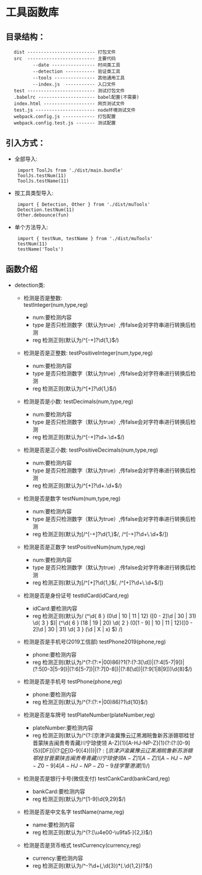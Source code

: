 # 工具函数库

## 目录结构：

       dist ------------------------- 打包文件
       src  ------------------------- 主要代码
              --date ---------------- 时间类工具
              --detection ----------- 验证类工具
              --tools --------------- 其他通用工具
              --index.js  ----------- 入口文件
       test ------------------------- 测试打包文件
       .babelrc --------------------- babel配置(不需要)
       index.html ------------------- 网页测试文件
       test.js ---------------------- node环境测试文件
       webpack.config.js ------------ 打包配置
       webpack.config.test.js ------- 测试配置

## 引入方式：

- 全部导入:

       import ToolJs from './dist/main.bundle'
       ToolJs.testNum(11)
       ToolJs.testName(11)

- 按工具类型导入:

       import { Detection, Other } from './dist/muTools'
       Detection.testNum(11)
       Other.debounce(fun)

- 单个方法导入:

       import { testNum, testName } from './dist/muTools'
       testNum(11)
       testName('Tools')

## 函数介绍
- detection类:  

    * 检测是否是整数:  
       testInteger(num,type,reg)  
       * num:要检测内容  
       * type 是否只检测数字（默认为true）,传false会对字符串进行转换后检测  
       * reg 检测正则(默认为/^[-+]?\d{1,}$/)  
  
    * 检测是否是正整数:
       testPositiveInteger(num,type,reg)   
       * num:要检测内容  
       * type 是否只检测数字（默认为true）,传false会对字符串进行转换后检测  
       * reg 检测正则(默认为/^[+]?\d{1,}$/)

    * 检测是否是小数:
       testDecimals(num,type,reg)   
       * num:要检测内容  
       * type 是否只检测数字（默认为true）,传false会对字符串进行转换后检测  
       * reg 检测正则(默认为/^[-+]?\d+\.\d+$/)  

    * 检测是否是正小数:
       testPositiveDecimals(num,type,reg)   
       * num:要检测内容  
       * type 是否只检测数字（默认为true）,传false会对字符串进行转换后检测  
       * reg 检测正则(默认为/^[+]?\d+\.\d+$/) 

    * 检测是否是数字
       testNum(num,type,reg)   
       * num:要检测内容  
       * type 是否只检测数字（默认为true）,传false会对字符串进行转换后检测  
       * reg 检测正则(默认为[/^[-+]?\d{1,}$/, /^[-+]?\d+\.\d+$/]) 

    * 检测是否是正数字
       testPositiveNum(num,type,reg)   
       * num:要检测内容  
       * type 是否只检测数字（默认为true）,传false会对字符串进行转换后检测  
       * reg 检测正则(默认为[/^[+]?\d{1,}$/, /^[+]?\d+\.\d+$/]) 

    * 检测是否是身份证号
       testIdCard(idCard,reg)  
       * idCard:要检测内容  
       * reg 检测正则(默认为/ (^\d{ 8 } (0\d | 10 | 11 | 12) ([0 - 2]\d | 30 | 31) \d{ 3 } $)| (^\d{ 6 } (18 | 19 | 20) \d{ 2 } (0[1 - 9] | 10 | 11 | 12)([0 - 2]\d | 30 | 31) \d{ 3 } (\d | X | x) $) /) 

    * 检测是否是手机号(2019工信部)
       testPhone2019(phone,reg)  
       * phone:要检测内容  
       * reg 检测正则(默认为/^(?:(?:\+|00)86)?1(?:(?:3[\d])|(?:4[5-7|9])|(?:5[0-3|5-9])|(?:6[5-7])|(?:7[0-8])|(?:8[\d])|(?:9[1|8|9]))\d{8}$/) 

    * 检测是否是手机号
       testPhone(phone,reg)  
       * phone:要检测内容  
       * reg 检测正则(默认为/^(?:(?:\+|00)86)?1\d{10}$/) 

    * 检测是否是车牌号
       testPlateNumber(plateNumber,reg)  
       * plateNumber:要检测内容  
       * reg 检测正则(默认为/^(?:[京津沪渝冀豫云辽黑湘皖鲁新苏浙赣鄂桂甘晋蒙陕吉闽贵粤青藏川宁琼使领 A-Z]{1}[A-HJ-NP-Z]{1}(?:(?:[0-9]{5}[DF])|(?:[DF](?:[A-HJ-NP-Z0-9])[0-9]{4})))$|(?:[京津沪渝冀豫云辽黑湘皖鲁新苏浙赣鄂桂甘晋蒙陕吉闽贵粤青藏川宁琼使领 A-Z]{1}[A-Z]{1}[A-HJ-NP-Z0-9]{4}[A-HJ-NP-Z0-9 挂学警港澳]{1})$/)  

    * 检测是否是银行卡号(微信支付)
       testCankCard(bankCard,reg)  
       * bankCard:要检测内容  
       * reg 检测正则(默认为/^[1-9]\d{9,29}$/) 
  
    * 检测是否是中文名字
       testName(name,reg)  
       * name:要检测内容  
       * reg 检测正则(默认为/^(?:[\u4e00-\u9fa5·]{2,})$/)   

    * 检测是否是货币格式
       testCurrency(currency,reg)  
       * currency:要检测内容  
       * reg 检测正则(默认为/^-?\d+(,\d{3})*(\.\d{1,2})?$/)     
